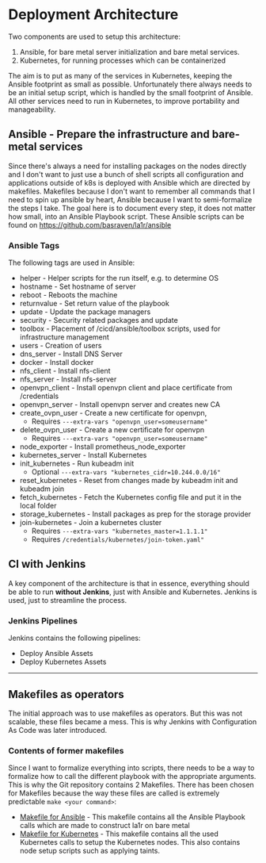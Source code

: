 # Deployment Architecture
Two components are used to setup this architecture:

1. Ansible, for bare metal server initialization and bare metal services.
2. Kubernetes, for running processes which can be containerized

The aim is to put as many of the services in Kubernetes, keeping the Ansible footprint as small as possible.
Unfortunately there always needs to be an initial setup script, which is handled by the small footprint of Ansible.
All other services need to run in Kubernetes, to improve portability and manageability.

## Ansible - Prepare the infrastructure and bare-metal services
Since there's always a need for installing packages on the nodes directly and I don't want to just use a bunch of shell scripts all configuration and applications outside of k8s is deployed with Ansible which are directed by makefiles. Makefiles because I don't want to remember all commands that I need to spin up ansible by heart, Ansible because I want to semi-formalize the steps I take.
The goal here is to document every step, it does not matter how small, into an Ansible Playbook script.
These Ansible scripts can be found on <https://github.com/basraven/la1r/ansible>

### Ansible Tags
The following tags are used in Ansible:
* helper                - Helper scripts for the run itself, e.g. to determine OS
* hostname              - Set hostname of server
* reboot                - Reboots the machine
* returnvalue           - Set return value of the playbook
* update                - Update the package managers
* security              - Security related packages and update
* toolbox               - Placement of /cicd/ansible/toolbox scripts, used for infrastructure management
* users                 - Creation of users
* dns_server            - Install DNS Server
* docker                - Install docker
* nfs_client            - Install nfs-client
* nfs_server            - Install nfs-server
* openvpn_client        - Install openvpn client and place certificate from /credentials
* openvpn_server        - Install openvpn server and creates new CA
* create_ovpn_user      - Create a new certificate for openvpn,
  * Requires ```---extra-vars "openvpn_user=someusername"```
* delete_ovpn_user   - Create a new certificate for openvpn
  * Requires ```---extra-vars "openvpn_user=someusername"```
* node_exporter         - Install prometheus_node_exporter
* kubernetes_server     - Install Kubernetes
* init_kubernetes       - Run kubeadm init
  * Optional ```---extra-vars "kubernetes_cidr=10.244.0.0/16"```
* reset_kubernetes      - Reset from changes made by kubeadm init and kubeadm join
* fetch_kubernetes      - Fetch the Kubernetes config file and put it in the local folder
* storage_kubernetes    - Install packages as prep for the storage provider
* join-kubernetes       - Join a kubernetes cluster
  * Requires ```---extra-vars "kubernetes_master=1.1.1.1"```
  * Requires ```/credentials/kubernetes/join-token.yaml"```

## CI with Jenkins
A key component of the architecture is that in essence, everything should be able to run **without Jenkins**, just with Ansible and Kubernetes.
Jenkins is used, just to streamline the process.

### Jenkins Pipelines
Jenkins contains the following pipelines:

* Deploy Ansible Assets
* Deploy Kubernetes Assets

---

## Makefiles as operators
The initial approach was to use makefiles as operators. But this was not scalable, these files became a mess.
This is why Jenkins with Configuration As Code was later introduced.

### Contents of former makefiles
Since I want to formalize everything into scripts, there needs to be a way to formalize how to call the different playbook with the appropriate arguments.
This is why the Git repository contains 2 Makefiles. There has been chosen for Makefiles because the way these files are called is extremely predictable ```make <your command>```:

* [Makefile for Ansible](/) - This makefile contains all the Ansible Playbook calls which are made to construct la1r on bare metal
* [Makefile for Kubernetes](/) - This makefile contains all the used Kubernetes calls to setup the Kubernetes nodes. This also contains node setup scripts such as applying taints.
